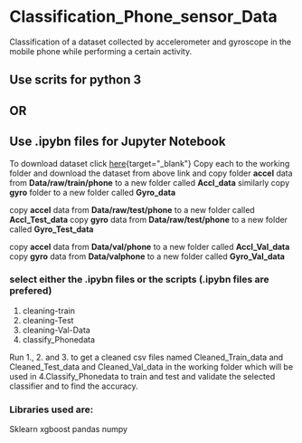 # Classification_Phone_sensor_Data
Classification of a dataset collected by accelerometer and gyroscope in the mobile phone while performing a certain activity.

## Use scrits for python 3 
## OR
## Use .ipybn files for Jupyter Notebook


To download dataset click [here](https://prithviai-my.sharepoint.com/:f:/g/personal/aakash_pandey_prithvi_ai/EhnIDiH1ExlKoje3P-9SpRYB3X5w_d0eFgWL3qWJrcEGnQ?e=fmAepS){target="_blank"}
 Copy each to the working folder and download the dataset from above link and copy folder **accel** data from **Data/raw/train/phone**
 to a new folder called **Accl_data**
 similarly copy **gyro** folder to a new folder called **Gyro_data**
 
 copy **accel** data from **Data/raw/test/phone** to a new folder called **Accl_Test_data**
 copy **gyro** data from **Data/raw/test/phone** to a new folder called **Gyro_Test_data**
 
 copy **accel** data from **Data/val/phone** to a new folder called **Accl_Val_data**
 copy **gyro** data from **Data/valphone** to a new folder called **Gyro_Val_data**


### select either the .ipybn files or the scripts (.ipybn files are prefered)
 1. cleaning-train
 2. cleaning-Test
 3. cleaning-Val-Data
 4. classify_Phonedata
 
 Run 1., 2. and 3. to get a cleaned csv files named Cleaned_Train_data and Cleaned_Test_data and Cleaned_Val_data in the working folder which will be used in 4.Classify_Phonedata to train and test and validate the selected classifier and to find the accuracy.

### Libraries used are:
 Sklearn
 xgboost
 pandas
 numpy
